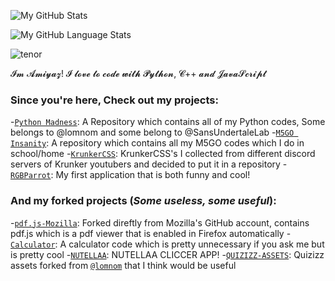 ![My GitHub Stats](https://github-readme-stats.vercel.app/api?username=AmazingGitHubLab&show_icons=true&theme=cobalt&border_radius=10)

![My GitHub Language Stats](https://github-readme-stats.vercel.app/api/top-langs/?username=AmazingGitHubLab&langs_count=5&theme=tokyonight)

![tenor](https://user-images.githubusercontent.com/105401901/173768674-20f3a8cd-7684-4984-a7b7-563c9254340b.gif)

𝓘𝓶 𝓐𝓶𝓲𝔂𝓪𝔃! 𝓘 𝓵𝓸𝓿𝓮 𝓽𝓸 𝓬𝓸𝓭𝓮 𝔀𝓲𝓽𝓱 𝓟𝔂𝓽𝓱𝓸𝓷, 𝓒++ 𝓪𝓷𝓭 𝓙𝓪𝓿𝓪𝓢𝓬𝓻𝓲𝓹𝓽

### Since you're here, Check out my projects:


-[`Python Madness`](https://github.com/AmazingGitHubLab/Python-Madness): A Repository which contains all of my Python codes, Some belongs to @lomnom and some belong to @SansUndertaleLab
-[`M5GO Insanity`](https://github.com/AmazingGitHubLab/M5GO-Insanity): A repository which contains all my M5GO codes which I do in school/home
-[`KrunkerCSS`](https://github.com/AmazingGitHubLab/KrunkerCSS): KrunkerCSS's I collected from different discord servers of Krunker youtubers and decided to put it in a repository
-[`RGBParrot`](https://github.com/AmazingGitHubLab/RGBParrot): My first application that is both funny and cool!

### And my forked projects (*Some useless, some useful*):
-[`pdf.js-Mozilla`](https://github.com/AmazingGitHubLab/pdf.js-Mozilla): Forked direftly from Mozilla's GitHub account, contains pdf.js which is a pdf viewer that is enabled in Firefox automatically
-[`Calculator`](https://github.com/AmazingGitHubLab/Calculator): A calculator code which is pretty unnecessary if you ask me but is pretty cool 
-[`NUTELLAA`](https://github.com/AmazingGitHubLab/NUTELLAA): NUTELLAA CLICCER APP!
-[`QUIZIZZ-ASSETS`](https://github.com/AmazingGitHubLab/QUIZIZZ-ASSETS): Quizizz assets forked from [`@lomnom`](https://github.com/lomnom) that I think would be useful
